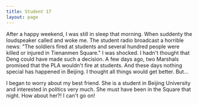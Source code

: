 ```yaml
---
title: Student 17
layout: page
---
```

After a happy weekend, I was still in sleep that morning.  When suddenty the loudspeaker called and woke me.  The student radio broadcast a horrible news:  "The soldiers fired at students and several hundred people were killed or injured in Tienanmen Square."  I was shocked.  I hadn't thought that Deng could have made such a decision.  A few days ago, two Marshals promised that the PLA wouldn't fire at students.  And these days nothing special has happened in Beijing.  I thought all things would get better.  But...

I began to worry about my best friend.  She is a student in Beijing University and interested in politics very much.  She must have been in the Square that night.  How about her?!  I can't go on!